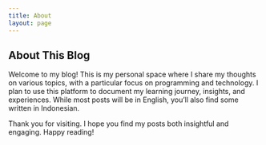 ```yaml
---
title: About
layout: page
---
```


## About This Blog

Welcome to my blog! This is my personal space where I share my thoughts on various topics,
with a particular focus on programming and technology. I plan to use this platform to document
my learning journey, insights, and experiences. While most posts will be in English, you’ll
also find some written in Indonesian.

Thank you for visiting. I hope you find my posts both insightful and engaging. Happy reading!
